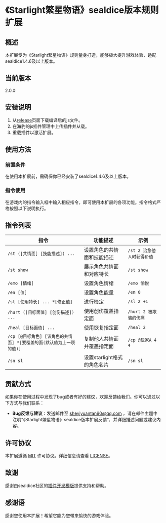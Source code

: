 # 《Starlight繁星物语》sealdice版本规则扩展

## 概述
本扩展专为《Starlight繁星物语》规则量身打造，能够极大提升游戏体验，适配sealdice1.4.6及以上版本。

## 当前版本
2.0.0

## 安装说明
1. 从[release](https://github.com/Sheyiyuan/starlight_seal/releases)页面下载编译后的js文件。
2. 在海豹的js插件管理中上传插件并从载。
3. 重载插件以激活扩展。

## 使用方法
### 前置条件
在使用本扩展前，需确保你已经安装了sealdice1.4.6及以上版本。

### 指令使用
在游戏内的指令输入框中输入相应指令，即可使用本扩展的各项功能。指令格式严格按照以下说明执行。

## 指令列表
| 指令                                          | 功能描述               | 示例                |
|---------------------------------------------|--------------------|-------------------|
| `/st ([共情面] [技能描述]) ...`                    | 设置角色的共情面和技能描述      | `/st 2 治愈他人时获得价值` |
| `/st show`                                  | 展示角色共情面和对应特长       | `/st show`        |
| `/emo [情绪]`                                 | 设置角色情绪             | `/emo 愉悦`         |
| `/en [值]`                                   | 设置角色能量             | `/en 0`           |
| `/sl [使用特长] ... *[修正值]`                     | 进行检定               | `/sl 2 +1`        |
| `/hurt ([目标面值] [创伤描述]) ...`                 | 使用创伤覆盖指定面          | `/hurt 2 被欺骗的伤痛`  |
| `/heal [目标面值] ...`                          | 使用恢复指定面            | `/heal 2`         |
| `/cp [@目标角色] [该角色的共情面] *[要覆盖的面(默认值为上一项的值)]` | 复制他人共情面并覆盖指定面      | `/cp @玩家A 4 4`    |
| `/sn sl`                                    | 设置starlight格式的角色名片 | `/sn sl`          |

## 贡献方式
如果你在使用过程中发现了bug或者有好的建议，欢迎反馈给我们。你可以通过以下方式与我们联系：
- **Bug反馈与建议**：发送邮件至 sheyiyuantan90@qq.com ，请在邮件主题中注明“《Starlight繁星物语》sealdice版本扩展反馈”，并详细描述问题或建议内容。

## 许可协议
本扩展遵循 [MIT](https://opensource.org/licenses/MIT) 许可协议。详细信息请查看 [LICENSE](./LICENSE)。

## 致谢
感谢由sealdice社区的[插件开发模版](https://github.com/sealdice/sealdice-js-ext-template)提供支持和帮助。

## 感谢语
感谢您使用本扩展！希望它能为您带来愉快的游戏体验。


